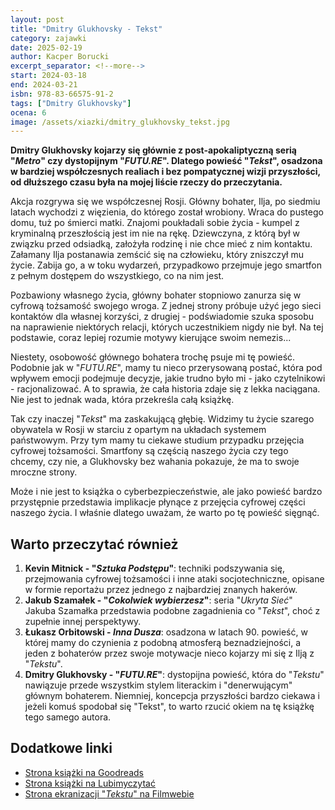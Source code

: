 ```yaml
---
layout: post
title: "Dmitry Glukhovsky - Tekst"
category: zajawki
date: 2025-02-19
author: Kacper Borucki
excerpt_separator: <!--more-->
start: 2024-03-18
end: 2024-03-21
isbn: 978-83-66575-91-2
tags: ["Dmitry Glukhovsky"]
ocena: 6
image: /assets/xiazki/dmitry_glukhovsky_tekst.jpg
---
```


**Dmitry Glukhovsky kojarzy się głównie z post-apokaliptyczną serią "*Metro*" czy dystopijnym "*FUTU.RE*". Dlatego powieść "*Tekst*", osadzona w bardziej współczesnych realiach i bez pompatycznej wizji przyszłości, od dłuższego czasu była na mojej liście rzeczy do przeczytania.**

<!--more-->

Akcja rozgrywa się we współczesnej Rosji. Główny bohater, Ilja, po siedmiu latach wychodzi z więzienia, do którego został wrobiony. Wraca do pustego domu, tuż po śmierci matki. Znajomi poukładali sobie życia - kumpel z kryminalną przeszłością jest im nie na rękę. Dziewczyna, z którą był w związku przed odsiadką, założyła rodzinę i nie chce mieć z nim kontaktu. Załamany Ilja postanawia zemścić się na człowieku, który zniszczył mu życie. Zabija go, a w toku wydarzeń, przypadkowo przejmuje jego smartfon z pełnym dostępem do wszystkiego, co na nim jest.

Pozbawiony własnego życia, główny bohater stopniowo zanurza się w cyfrową tożsamość swojego wroga. Z jednej strony próbuje użyć jego sieci kontaktów dla własnej korzyści, z drugiej - podświadomie szuka sposobu na naprawienie niektórych relacji, których uczestnikiem nigdy nie był. Na tej podstawie, coraz lepiej rozumie motywy kierujące swoim nemezis...

Niestety, osobowość głównego bohatera trochę psuje mi tę powieść. Podobnie jak w "*FUTU.RE*", mamy tu nieco przerysowaną postać, która pod wpływem emocji podejmuje decyzje, jakie trudno było mi - jako czytelnikowi - racjonalizować. A to sprawia, że cała historia zdaje się z lekka naciągana. Nie jest to jednak wada, która przekreśla całą książkę.

Tak czy inaczej "*Tekst*" ma zaskakującą głębię. Widzimy tu życie szarego obywatela w Rosji w starciu z opartym na układach systemem państwowym. Przy tym mamy tu ciekawe studium przypadku przejęcia cyfrowej tożsamości. Smartfony są częścią naszego życia czy tego chcemy, czy nie, a Glukhovsky bez wahania pokazuje, że ma to swoje mroczne strony.

Może i nie jest to książka o cyberbezpieczeństwie, ale jako powieść bardzo przystępnie przedstawia implikacje płynące z przejęcia cyfrowej części naszego życia. I właśnie dlatego uważam, że warto po tę powieść sięgnąć.

## Warto przeczytać również

1. **Kevin Mitnick - "*Sztuka Podstępu*"**: techniki podszywania się, przejmowania cyfrowej tożsamości i inne ataki socjotechniczne, opisane w formie reportażu przez jednego z najbardziej znanych hakerów.
2. **Jakub Szamałek - "*Cokolwiek wybierzesz*"**: seria "*Ukryta Sieć*" Jakuba Szamałka przedstawia podobne zagadnienia co "*Tekst*", choć z zupełnie innej perspektywy.
3. **Łukasz Orbitowski - *Inna Dusza***: osadzona w latach 90. powieść, w której mamy do czynienia z podobną atmosferą beznadziejności, a jeden z bohaterów przez swoje motywacje nieco kojarzy mi się z Ilją z "*Tekstu*".
4. **Dmitry Glukhovsky - "*FUTU.RE*"**: dystopijna powieść, która do "*Tekstu*" nawiązuje przede wszystkim stylem literackim i "denerwującym" głównym bohaterem. Niemniej, koncepcja przyszłości bardzo ciekawa i jeżeli komuś spodobał się "Tekst", to warto rzucić okiem na tę książkę tego samego autora.

## Dodatkowe linki

- [Strona książki na Goodreads](https://www.goodreads.com/book/show/57504588-tekst)
- [Strona książki na Lubimyczytać](https://lubimyczytac.pl/ksiazka/5065729/stacja)
- [Strona ekranizacji "*Tekstu*" na Filmwebie](https://www.filmweb.pl/film/Tekst-2019-842361)
